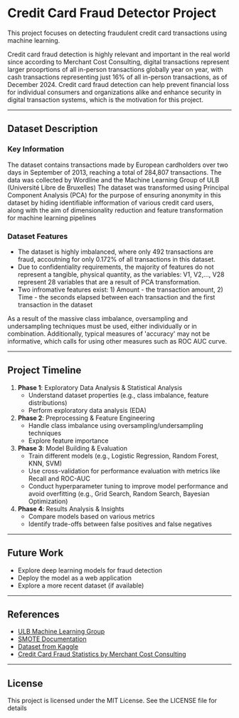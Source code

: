 # Credit Card Fraud Detector Project
This project focuses on detecting fraudulent credit card transactions using machine learning.

Credit card fraud detection is highly relevant and important in the real world since according to Merchant Cost Consulting, digital transactions represent larger prooprtions of all in-person transactions globally year on year, with cash transactions representing just 16% of all in-person transactions, as of December 2024.
Credit card fraud detection can help prevent financial loss for individual consumers and organizations alike and enhance security in digital transaction systems, which is the motivation for this project.

---

## Dataset Description
### Key Information
The dataset contains transactions made by European cardholders over two days in September of 2013, reaching a total of 284,807 transactions. The data was collected by Wordline and the Machine Learning Group of ULB (Université Libre de Bruxelles)
The dataset was transformed using Principal Component Analysis (PCA) for the purpose of ensuring anonymity in this dataset by hiding identifiable infformation of various credit card users, along with the aim of dimensionality reduction and feature transformation for machine learning pipelines

### Dataset Features
- The dataset is highly imbalanced, where only 492 transactions are fraud, accoutning for only 0.172% of all transactions in this dataset.
- Due to confidentiality requirements, the majority of features do not represent a tangible, physical quantity, as the variables: V1, V2,..., V28 represent 28 variables that are a result of PCA transformation.
- Two infromative features exist: 1) Amount - the transaction amount, 2) Time - the seconds elapsed between each transaction and the first transaction in the dataset

As a result of the massive class imbalance, oversampling and undersampling techniques must be used, either individually or in combination. Additionally, typical measures of 'accuracy' may not be informative, which calls for using other measures such as ROC AUC curve.

---

## Project Timeline
1. **Phase 1**: Exploratory Data Analysis & Statistical Analysis
   - Understand dataset properties (e.g., class imbalance, feature distributions)
   - Perform exploratory data analysis (EDA)
2. **Phase 2**: Preprocessing & Feature Engineering
   - Handle class imbalance using oversampling/undersampling techniques
   - Explore feature importance
3. **Phase 3**: Model Building & Evaluation
   - Train different models (e.g., Logistic Regression, Random Forest, KNN, SVM)
   - Use cross-validation for performance evaluation with metrics like Recall and ROC-AUC
   - Conduct hyperparameter tuning to improve model performance and avoid overfitting (e.g., Grid Search, Random Search, Bayesian Optimization)
4. **Phase 4**: Results Analysis & Insights
   - Compare models based on various metrics
   - Identify trade-offs between false positives and false negatives
   
---

## Future Work
- Explore deep learning models for fraud detection
- Deploy the model as a web application
- Explore a more recent dataset (if available)

---

## References
- [ULB Machine Learning Group](http://mlg.ulb.ac.be)
- [SMOTE Documentation](https://imbalanced-learn.org/stable/references/generated/imblearn.over_sampling.SMOTE.html)
- [Dataset from Kaggle](https://www.kaggle.com/datasets/mlg-ulb/creditcardfraud/data)
- [Credit Card Fraud Statistics by Merchant Cost Consulting](https://merchantcostconsulting.com/lower-credit-card-processing-fees/credit-card-fraud-statistics/)

---

## License
This project is licensed under the MIT License. See the LICENSE file for details
